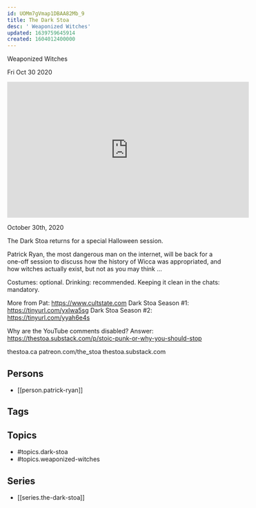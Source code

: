 ```yaml
---
id: UOMm7gVmap1DBAA82Mb_9
title: The Dark Stoa
desc: ' Weaponized Witches'
updated: 1639759645914
created: 1604012400000
---
```



 Weaponized Witches

Fri Oct 30 2020

<iframe width="560" height="315" src="https://www.youtube.com/embed/O_aqTTMwG58" title="The Dark Stoa: Weaponized Witches w/ Patrick Ryan" frameborder="0" allow="accelerometer; autoplay; clipboard-write; encrypted-media; gyroscope; picture-in-picture" allowfullscreen ></iframe>

October 30th, 2020

The Dark Stoa returns for a special Halloween session.

Patrick Ryan, the most dangerous man on the internet, will be back for a one-off session to discuss how the history of Wicca was appropriated, and how witches actually exist, but not as you may think ...

Costumes: optional. Drinking: recommended. Keeping it clean in the chats: mandatory.

More from Pat: https://www.cultstate.com
Dark Stoa Season #1: https://tinyurl.com/yxlwa5sg
Dark Stoa Season #2: https://tinyurl.com/yyah6e4s

Why are the YouTube comments disabled? Answer: https://thestoa.substack.com/p/stoic-punk-or-why-you-should-stop

thestoa.ca
patreon.com/the_stoa
thestoa.substack.com

## Persons

- [[person.patrick-ryan]]

## Tags



## Topics

- #topics.dark-stoa
- #topics.weaponized-witches

## Series

- [[series.the-dark-stoa]]

